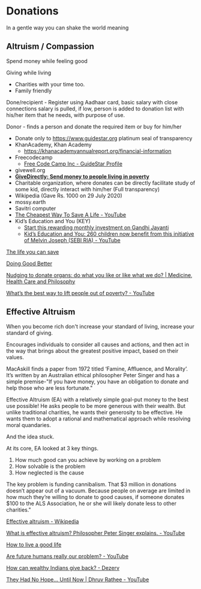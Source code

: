 # Donations

In a gentle way you can shake the world meaning

## Altruism / Compassion

Spend money while feeling good

Giving while living

- Charities with your time too.
- Family friendly

Done/recipient - Register using Aadhaar card, basic salary with close connections salary is pulled, if low, person is added to donation list with his/her item that he needs, with purpose of use.

Donor - finds a person and donate the required item or buy for him/her

- Donate only to https://www.guidestar.org platinum seal of transparency
- KhanAcademy, Khan Academy
    - https://khanacademyannualreport.org/financial-information
- Freecodecamp
    - [Free Code Camp Inc - GuideStar Profile](https://www.guidestar.org/profile/82-0779546)
- givewell.org
- **[GiveDirectly: Send money to people living in poverty](https://www.givedirectly.org/)**
- Charitable organization, where donates can be directly facilitate study of some kid, directly interact with him/her (Full transparency)
- Wikipedia (Gave Rs. 1000 on 29 July 2020)
- mossy.earth
- Savitri computer
- [The Cheapest Way To Save A Life - YouTube](https://www.youtube.com/watch?v=utUCsruUSoE)
- Kid’s Education and You (KEY)
	- [Start this rewarding monthly investment on Gandhi Jayanti](https://freefincal.com/start-this-rewarding-monthly-investment-on-gandhi-jayanti/)
	- [Kid’s Education and You: 260 children now benefit from this initiative of Melvin Joseph (SEBI RIA) - YouTube](https://www.youtube.com/watch?v=vgBpQI0Dvrg)

[The life you can save](../../book-summaries/the-life-you-can-save)

[Doing Good Better](../../book-summaries/doing-good-better)

[Nudging to donate organs: do what you like or like what we do? | Medicine, Health Care and Philosophy](https://link.springer.com/article/10.1007/s11019-021-10007-6)

[What’s the best way to lift people out of poverty? - YouTube](https://www.youtube.com/watch?v=_gTgloPR0Aw)

## Effective Altruism

When you become rich don't increase your standard of living, increase your standard of giving.

Encourages individuals to consider all causes and actions, and then act in the way that brings about the greatest positive impact, based on their values.

MacAskill finds a paper from 1972 titled ‘Famine, Affluence, and Morality’. It’s written by an Australian ethical philosopher Peter Singer and has a simple premise-"If you have money, you have an obligation to donate and help those who are less fortunate."

Effective Altruism (EA) with a relatively simple goal-put money to the best use possible! He asks people to be more generous with their wealth. But unlike traditional charities, he wants their generosity to be effective. He wants them to adopt a rational and mathematical approach while resolving moral quandaries.

And the idea stuck.

At its core, EA looked at 3 key things.

1. How much good can you achieve by working on a problem
2. How solvable is the problem
3. How neglected is the cause

The key problem is funding cannibalism. That $3 million in donations doesn’t appear out of a vacuum. Because people on average are limited in how much they’re willing to donate to good causes, if someone donates $100 to the ALS Association, he or she will likely donate less to other charities."

[Effective altruism - Wikipedia](https://en.wikipedia.org/wiki/Effective_altruism)

[What is effective altruism? Philosopher Peter Singer explains. - YouTube](https://youtu.be/TdXKak-k6zw?si=0hkt0vT381d84_MK)

[How to live a good life](../../book-summaries/how-to-live-a-good-life.md)

[Are future humans really our problem? - YouTube](https://www.youtube.com/watch?v=FQss1IH3MFA)

[How can wealthy Indians give back? - Dezerv](https://www.dezerv.in/blog/how-can-wealthy-indians-give-back/)

[They Had No Hope... Until Now \| Dhruv Rathee - YouTube](https://www.youtube.com/watch?v=xsjNGcevbT8)
